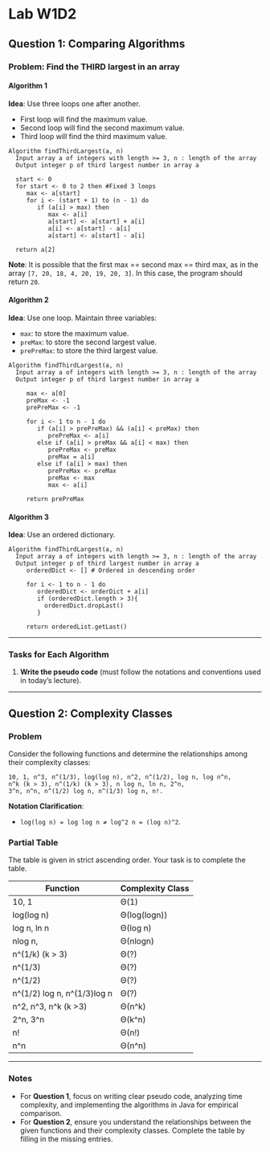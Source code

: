 # Lab W1D2

## Question 1: Comparing Algorithms

### Problem: Find the THIRD largest in an array

#### Algorithm 1

**Idea**: Use three loops one after another.

- First loop will find the maximum value.
- Second loop will find the second maximum value.
- Third loop will find the third maximum value.

```pseudo
Algorithm findThirdLargest(a, n)
  Input array a of integers with length >= 3, n : length of the array
  Output integer p of third largest number in array a

  start <- 0
  for start <- 0 to 2 then #Fixed 3 loops
     max <- a[start]
     for i <- (start + 1) to (n - 1) do
        if (a[i] > max) then
           max <- a[i]
           a[start] <- a[start] + a[i]
           a[i] <- a[start] - a[i]
           a[start] <- a[start] - a[i]

  return a[2]
```

**Note**: It is possible that the first max == second max == third max, as
in the array `[7, 20, 18, 4, 20, 19, 20, 3]`. In this case,
the program should return `20`.

#### Algorithm 2

**Idea**: Use one loop. Maintain three variables:

- `max`: to store the maximum value.
- `preMax`: to store the second largest value.
- `prePreMax`: to store the third largest value.

```pseudo
Algorithm findThirdLargest(a, n)
  Input array a of integers with length >= 3, n : length of the array
  Output integer p of third largest number in array a

     max <- a[0]
     preMax <- -1
     prePreMax <- -1

     for i <- 1 to n - 1 do
        if (a[i] > prePreMax) && (a[i] < preMax) then
           prePreMax <- a[i]
        else if (a[i] > preMax && a[i] < max) then
           prePreMax <- preMax
           preMax = a[i]
        else if (a[i] > max) then
           prePreMax <- preMax
           preMax <- max
           max <- a[i]

     return prePreMax
```

#### Algorithm 3

**Idea**: Use an ordered dictionary.

```pseudo
Algorithm findThirdLargest(a, n)
  Input array a of integers with length >= 3, n : length of the array
  Output integer p of third largest number in array a
     orderedDict <- [] # Ordered in descending order

     for i <- 1 to n - 1 do
        orderedDict <- orderDict + a[i]
        if (orderedDict.length > 3){
          orderedDict.dropLast()
        }

     return orderedList.getLast()
```

---

### Tasks for Each Algorithm

1. **Write the pseudo code** (must follow the notations and conventions used in today’s lecture).

---

## Question 2: Complexity Classes

### Problem

Consider the following functions and determine the relationships among their complexity classes:

```pseudo
10, 1, n^3, n^(1/3), log(log n), n^2, n^(1/2), log n, log n^n,
n^k (k > 3), n^(1/k) (k > 3), n log n, ln n, 2^n,
3^n, n^n, n^(1/2) log n, n^(1/3) log n, n!.
```

**Notation Clarification**:

- `log(log n) = log log n ≠ log^2 n = (log n)^2`.

### Partial Table

The table is given in strict ascending order. Your task is to complete the table.

| Function            | Complexity Class |
| ------------------- | ---------------- |
| 10, 1               | Θ(1)             |
| log(log n) | Θ(log(logn))  |
| log n,  ln n | Θ(log n)         |
| nlog n,              | Θ(nlogn)            |
| n^(1/k)  (k > 3)           | Θ(?)             |
| n^(1/3)             | Θ(?)             |
| n^(1/2)             | Θ(?)             |
| n^(1/2) log n, n^(1/3)log n             | Θ(?)             |
| n^2, n^3, n^k (k >3)            | Θ(n^k)             |
| 2^n, 3^n            | Θ(k^n)             |
| n!            | Θ(n!)             |
| n^n                 | Θ(n^n)             |

---

### Notes

- For **Question 1**, focus on writing clear pseudo code, analyzing time complexity, and implementing the algorithms in Java for empirical comparison.
- For **Question 2**, ensure you understand the relationships between the given functions and their complexity classes. Complete the table by filling in the missing entries.
